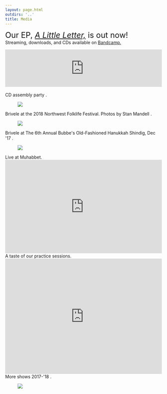 ```yaml
---
layout: page.html
outdirs: '..'
title: Media
---
```

<p class='follow'><span style='font-size:1.8em;'>Our EP, <i><a href='https://brivele.bandcamp.com/releases'>A Little Letter,</a></i> is out now!</span><br>Streaming, downloads, and CDs available on <a href='https://brivele.bandcamp.com/'>Bandcamp.</a></p>

<div class='bandcampembed'>
<iframe style="border: 0; width: 100%; height: 120px;" src="https://bandcamp.com/EmbeddedPlayer/album=776969049/size=large/bgcol=ffffff/linkcol=da810f/tracklist=false/artwork=small/transparent=true/" seamless><a href="http://brivele.bandcamp.com/album/a-little-letter">A Little Letter by Brivele</a></iframe>
</div>
<br>

<!--<div class='soundcloudembed'>
<div class='playlist'><span class='caption'>A sneak-peek from our EP, "A Little Letter".</span>
<iframe width="100%" height="300" scrolling="no" frameborder="no" allow="autoplay" src="https://w.soundcloud.com/player/?url=https%3A//api.soundcloud.com/tracks/444234411&color=%23ff5500&auto_play=false&hide_related=false&show_comments=true&show_user=true&show_reposts=false&show_teaser=true&visual=true"></iframe></div>
</div>-->
<div class='photo' id='cdassembly'><span class='caption'>CD assembly party <span class='counter'></span>.</span>
<div class='thisphoto'>
<span class='larr'><i class="fa fa-angle-left fa-2x"></i></span><span class='rarr'><i class="fa fa-angle-right fa-2x"></i></span>
<figure><img src='../images/shows/cdassembly/20180604_171434.jpg'></figure>
<div class="leftside"></div>
<div class="rightside"></div>
</div>
</div>


<div class='photo' id='folklife18'><span class='caption'>Brivele at the 2018 Northwest Folklife Festival. Photos by Stan Mandell <span class='counter'></span>.</span>
<div class='thisphoto'>
<span class='larr'><i class="fa fa-angle-left fa-2x"></i></span><span class='rarr'><i class="fa fa-angle-right fa-2x"></i></span>
<figure><img src='../images/shows/folklife18/BriveleFolklife18-4.jpg'></figure>
<div class="leftside"></div>
<div class="rightside"></div>
</div>
</div>

<div class='photo' id='bubbes17'><span class='caption'>Brivele at The 6th Annual Bubbe's Old-Fashioned Hanukkah Shindig, Dec '17 <span class='counter'></span>.</span>
<div class='thisphoto'>
<span class='larr'><i class="fa fa-angle-left fa-2x"></i></span><span class='rarr'><i class="fa fa-angle-right fa-2x"></i></span>
<figure><img src='../images/shows/bubbes17/20171216_213355.jpg'></figure>
<div class="leftside"></div>
<div class="rightside"></div>
</div>
</div>

<div class='soundcloudembed'>

<div class='playlist'><span class='caption'>Live at Muhabbet.</span>
<iframe width="100%" height="300" scrolling="yes" frameborder="yes" src="https://w.soundcloud.com/player/?url=https%3A//api.soundcloud.com/tracks/360580616&amp;color=%23ff5500&amp;auto_play=false&amp;hide_related=false&amp;show_comments=true&amp;show_user=true&amp;show_reposts=true&amp;show_teaser=true&amp;visual=true"></iframe></div>

<div class='playlist'><span class='caption'>A taste of our practice sessions.</span>
<iframe width="100%" height="370" scrolling="yes" frameborder="yes" src="https://w.soundcloud.com/player/?url=https%3A//api.soundcloud.com/playlists/365564623&amp;color=%23ff5500&amp;auto_play=false&amp;hide_related=false&amp;show_comments=true&amp;show_user=true&amp;show_reposts=true&amp;show_teaser=true&amp;visual=true"></iframe></div>

</div>

<div class='photo' id='misc'><span class='caption'>More shows 2017-'18 <span class='counter'></span>.</span>
<div class='thisphoto'>
<span class='larr'><i class="fa fa-angle-left fa-2x"></i></span><span class='rarr'><i class="fa fa-angle-right fa-2x"></i></span>
<figure><img src='../images/shows/misc/18-05-01-houseshow.jpg'></figure>
<div class="leftside"></div>
<div class="rightside"></div>
</div>
</div>

